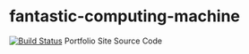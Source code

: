 # fantastic-computing-machine
[![Build Status](https://travis-ci.org/PWAckerman/fantastic-computing-machine-fresh.svg?branch=master)](https://travis-ci.org/PWAckerman/fantastic-computing-machine-fresh)
Portfolio Site Source Code
